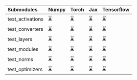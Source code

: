| Submodules       | Numpy                                                                                                                           | Torch                                                                                                                           | Jax                                                                                                                             | Tensorflow                                                                                                                      |
|:-----------------|:--------------------------------------------------------------------------------------------------------------------------------|:--------------------------------------------------------------------------------------------------------------------------------|:--------------------------------------------------------------------------------------------------------------------------------|:--------------------------------------------------------------------------------------------------------------------------------|
| test_activations | <a href="https://github.com/unifyai/ivy/runs/7856056839?check_suite_focus=true" rel="noopener noreferrer" target="_blank">⌛</a> | <a href="https://github.com/unifyai/ivy/runs/7856057589?check_suite_focus=true" rel="noopener noreferrer" target="_blank">⌛</a> | <a href="https://github.com/unifyai/ivy/runs/7856058156?check_suite_focus=true" rel="noopener noreferrer" target="_blank">⌛</a> | <a href="https://github.com/unifyai/ivy/runs/7856058701?check_suite_focus=true" rel="noopener noreferrer" target="_blank">⌛</a> |
| test_converters  | <a href="https://github.com/unifyai/ivy/runs/7856057014?check_suite_focus=true" rel="noopener noreferrer" target="_blank">⌛</a> | <a href="https://github.com/unifyai/ivy/runs/7856057694?check_suite_focus=true" rel="noopener noreferrer" target="_blank">⌛</a> | <a href="https://github.com/unifyai/ivy/runs/7856058205?check_suite_focus=true" rel="noopener noreferrer" target="_blank">⌛</a> | <a href="https://github.com/unifyai/ivy/runs/7856058785?check_suite_focus=true" rel="noopener noreferrer" target="_blank">⌛</a> |
| test_layers      | <a href="https://github.com/unifyai/ivy/runs/7856057121?check_suite_focus=true" rel="noopener noreferrer" target="_blank">⌛</a> | <a href="https://github.com/unifyai/ivy/runs/7856057817?check_suite_focus=true" rel="noopener noreferrer" target="_blank">⌛</a> | <a href="https://github.com/unifyai/ivy/runs/7856058303?check_suite_focus=true" rel="noopener noreferrer" target="_blank">⌛</a> | <a href="https://github.com/unifyai/ivy/runs/7856058875?check_suite_focus=true" rel="noopener noreferrer" target="_blank">⌛</a> |
| test_modules     | <a href="https://github.com/unifyai/ivy/runs/7856057218?check_suite_focus=true" rel="noopener noreferrer" target="_blank">⌛</a> | <a href="https://github.com/unifyai/ivy/runs/7856057906?check_suite_focus=true" rel="noopener noreferrer" target="_blank">⌛</a> | <a href="https://github.com/unifyai/ivy/runs/7856058410?check_suite_focus=true" rel="noopener noreferrer" target="_blank">⌛</a> | <a href="https://github.com/unifyai/ivy/runs/7856058955?check_suite_focus=true" rel="noopener noreferrer" target="_blank">⌛</a> |
| test_norms       | <a href="https://github.com/unifyai/ivy/runs/7856057324?check_suite_focus=true" rel="noopener noreferrer" target="_blank">⌛</a> | <a href="https://github.com/unifyai/ivy/runs/7856057990?check_suite_focus=true" rel="noopener noreferrer" target="_blank">⌛</a> | <a href="https://github.com/unifyai/ivy/runs/7856058510?check_suite_focus=true" rel="noopener noreferrer" target="_blank">⌛</a> | <a href="https://github.com/unifyai/ivy/runs/7856059046?check_suite_focus=true" rel="noopener noreferrer" target="_blank">⌛</a> |
| test_optimizers  | <a href="https://github.com/unifyai/ivy/runs/7856057470?check_suite_focus=true" rel="noopener noreferrer" target="_blank">⌛</a> | <a href="https://github.com/unifyai/ivy/runs/7856058079?check_suite_focus=true" rel="noopener noreferrer" target="_blank">⌛</a> | <a href="https://github.com/unifyai/ivy/runs/7856058604?check_suite_focus=true" rel="noopener noreferrer" target="_blank">⌛</a> | <a href="https://github.com/unifyai/ivy/runs/7856059150?check_suite_focus=true" rel="noopener noreferrer" target="_blank">⌛</a> |